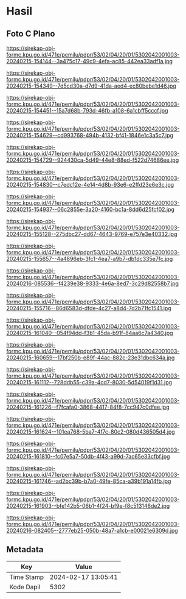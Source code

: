 # Hasil

## Foto C Plano

https://sirekap-obj-formc.kpu.go.id/471e/pemilu/pdpr/53/02/04/20/01/5302042001003-20240215-154144--3a475c17-49c9-4efa-ac85-442ea33adf1a.jpg

https://sirekap-obj-formc.kpu.go.id/471e/pemilu/pdpr/53/02/04/20/01/5302042001003-20240215-154349--7d5cd30a-d7d9-41da-aed4-ec80bebe1d46.jpg

https://sirekap-obj-formc.kpu.go.id/471e/pemilu/pdpr/53/02/04/20/01/5302042001003-20240215-154451--15a7d68b-793d-46fb-a108-6a1cbff5cccf.jpg

https://sirekap-obj-formc.kpu.go.id/471e/pemilu/pdpr/53/02/04/20/01/5302042001003-20240215-154629--cd993768-494b-4132-bf41-1846e1c3a5c7.jpg

https://sirekap-obj-formc.kpu.go.id/471e/pemilu/pdpr/53/02/04/20/01/5302042001003-20240215-154729--924430ca-5d49-44e8-88ed-f522d74686ee.jpg

https://sirekap-obj-formc.kpu.go.id/471e/pemilu/pdpr/53/02/04/20/01/5302042001003-20240215-154830--c7edc12e-4e14-4d8b-93e6-e2ffd23e6e3c.jpg

https://sirekap-obj-formc.kpu.go.id/471e/pemilu/pdpr/53/02/04/20/01/5302042001003-20240215-154937--06c2855e-3a20-4160-bc1a-8dd6d25fcf02.jpg

https://sirekap-obj-formc.kpu.go.id/471e/pemilu/pdpr/53/02/04/20/01/5302042001003-20240215-155128--275dbc27-dd67-4643-9769-e757e3e40332.jpg

https://sirekap-obj-formc.kpu.go.id/471e/pemilu/pdpr/53/02/04/20/01/5302042001003-20240215-155657--4a4896eb-3fc1-4ea7-a9b7-db1dc335e7fc.jpg

https://sirekap-obj-formc.kpu.go.id/471e/pemilu/pdpr/53/02/04/20/01/5302042001003-20240216-085536--f4239e38-9333-4e6a-8ed7-3c29d82558b7.jpg

https://sirekap-obj-formc.kpu.go.id/471e/pemilu/pdpr/53/02/04/20/01/5302042001003-20240215-155716--86d6583d-dfde-4c27-a8d4-7d2b71fc1541.jpg

https://sirekap-obj-formc.kpu.go.id/471e/pemilu/pdpr/53/02/04/20/01/5302042001003-20240215-161040--054f94dd-f3b1-45da-b91f-84aa6c7a4340.jpg

https://sirekap-obj-formc.kpu.go.id/471e/pemilu/pdpr/53/02/04/20/01/5302042001003-20240215-160659--17bf250b-e89f-44ac-882c-23e31dbc634a.jpg

https://sirekap-obj-formc.kpu.go.id/471e/pemilu/pdpr/53/02/04/20/01/5302042001003-20240215-161112--728ddb55-c39a-4cd7-8030-5d54019f1d31.jpg

https://sirekap-obj-formc.kpu.go.id/471e/pemilu/pdpr/53/02/04/20/01/5302042001003-20240215-161226--f7fcafa0-3868-4417-84f8-7cc947c0dfee.jpg

https://sirekap-obj-formc.kpu.go.id/471e/pemilu/pdpr/53/02/04/20/01/5302042001003-20240215-161624--101ea768-5ba7-4f7c-80c2-080d436505d4.jpg

https://sirekap-obj-formc.kpu.go.id/471e/pemilu/pdpr/53/02/04/20/01/5302042001003-20240215-161810--fc07e5a7-50db-4f43-a99d-7ac65e33cfbf.jpg

https://sirekap-obj-formc.kpu.go.id/471e/pemilu/pdpr/53/02/04/20/01/5302042001003-20240215-161746--ad2bc39b-b7a0-49fe-85ca-a39b191a14fb.jpg

https://sirekap-obj-formc.kpu.go.id/471e/pemilu/pdpr/53/02/04/20/01/5302042001003-20240215-161903--bfe142b5-06b1-4f24-bf9e-f8c513146de2.jpg

https://sirekap-obj-formc.kpu.go.id/471e/pemilu/pdpr/53/02/04/20/01/5302042001003-20240216-082405--2777eb25-050b-48a7-a1cb-e00021e6309d.jpg


## Metadata

| Key        | Value               |
| ---------- | ------------------- |
| Time Stamp | 2024-02-17 13:05:41 |
| Kode Dapil | 5302                |



